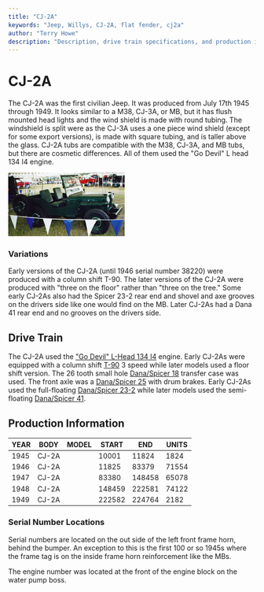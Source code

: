 ```yaml
---
title: "CJ-2A"
keywords: "Jeep, Willys, CJ-2A, flat fender, cj2a"
author: "Terry Howe"
description: "Description, drive train specifications, and production information for the Willys Jeep CJ-2A"
---
```


# CJ-2A

The CJ-2A was the first civilian Jeep. It was produced from July 17th 1945 through 1949. It looks similar to a M38, CJ-3A, or MB, but it has flush mounted head lights and the wind shield is made with round tubing. The windshield is split were as the CJ-3A uses a one piece wind shield (except for some export versions), is made with square tubing, and is taller above the glass. CJ-2A tubs are compatible with the M38, CJ-3A, and MB tubs, but there are cosmetic differences. All of them used the "Go Devil" L head 134 I4 engine.

[![1948 CJ-2A passenger side](../img/cj2ap_.jpg)](../img/cj2ap.jpg)

### Variations

Early versions of the CJ-2A (until 1946 serial number 38220) were produced with a column shift T-90. The later versions of the CJ-2A were produced with "three on the floor" rather than "three on the tree." Some early CJ-2As also had the Spicer 23-2 rear end and shovel and axe grooves on the drivers side like one would find on the MB. Later CJ-2As had a Dana 41 rear end and no grooves on the drivers side.

## Drive Train

The CJ-2A used the ["Go Devil" L-Head 134 I4](/engine/factory/godevil134.md) engine. Early CJ-2As were equipped with a column shift [T-90](/transmission/factory/t90.md) 3 speed while later models used a floor shift version. The 26 tooth small hole [Dana/Spicer 18](/xfer/factory/d18.md) transfer case was used. The front axle was a [Dana/Spicer 25](/axle/factory/d25.md) with drum brakes. Early CJ-2As used the full-floating [Dana/Spicer 23-2](/axle/factory/s23.md) while later models used the semi-floating [Dana/Spicer 41](/axle/factory/d41.md).

## Production Information

| YEAR | BODY  | MODEL | START  | END    | UNITS |
|------|-------|-------|--------|--------|-------|
| 1945 | CJ-2A |       | 10001  | 11824  | 1824  |
| 1946 | CJ-2A |       | 11825  | 83379  | 71554 |
| 1947 | CJ-2A |       | 83380  | 148458 | 65078 |
| 1948 | CJ-2A |       | 148459 | 222581 | 74122 |
| 1949 | CJ-2A |       | 222582 | 224764 | 2182  |

### Serial Number Locations

Serial numbers are located on the out side of the left front frame horn, behind the bumper. An exception to this is the first 100 or so 1945s where the frame tag is on the inside frame horn reinforcement like the MBs.

The engine number was located at the front of the engine block on the water pump boss.